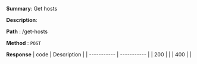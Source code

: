 **Summary**: Get hosts

**Description**:

**Path** : /get-hosts

**Method** : `POST`

**Response**
| code      | Description |
| ----------- | ----------- |
|  200   |       |
|  400   |       |


